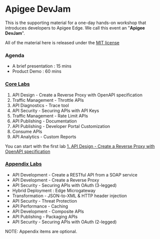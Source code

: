 # Apigee DevJam
This is the supporting material for a one-day hands-on workshop that introduces developers to Apigee Edge. We call this event an "**Apigee DevJam**".

All of the material here is released under the [MIT license](./LICENSE.md)

### Agenda
* A brief presentation : 15 mins
* Product Demo : 60 mins

### [Core Labs](./Labs/Core) 
1. API Design - Create a Reverse Proxy with OpenAPI specification
2. Traffic Management - Throttle APIs
3. API Diagnostics - Trace tool
4. API Security - Securing APIs with API Keys
5. Traffic Management - Rate Limit APIs
6. API Publishing - Documentation 
7. API Publishing - Developer Portal Customization
8. Consume APIs
9. API Analytics - Custom Reports

You can start with the first lab [1. API Design - Create a Reverse Proxy with OpenAPI specification](https://github.com/apigee/devjam3/tree/master/Labs/Core/Lab%201%20API%20Design%20-%20Create%20a%20Reverse%20Proxy%20with%20OpenAPI%20specification)

### [Appendix Labs](./Labs/Appendix)
* API Development - Create a RESTful API from a SOAP service
* API Development - Create a Reverse Proxy
* API Security - Securing APIs with OAuth (3-legged)
* Hybrid Deployment : Edge Microgateway
* Transformation - JSON-to-XML & HTTP header injection
* API Security - Threat Protection
* API Performance - Caching
* API Development - Composite APIs
* API Publishing - Packaging APIs
* API Security - Securing APIs with OAuth (2-legged)

NOTE: Appendix items are optional.
